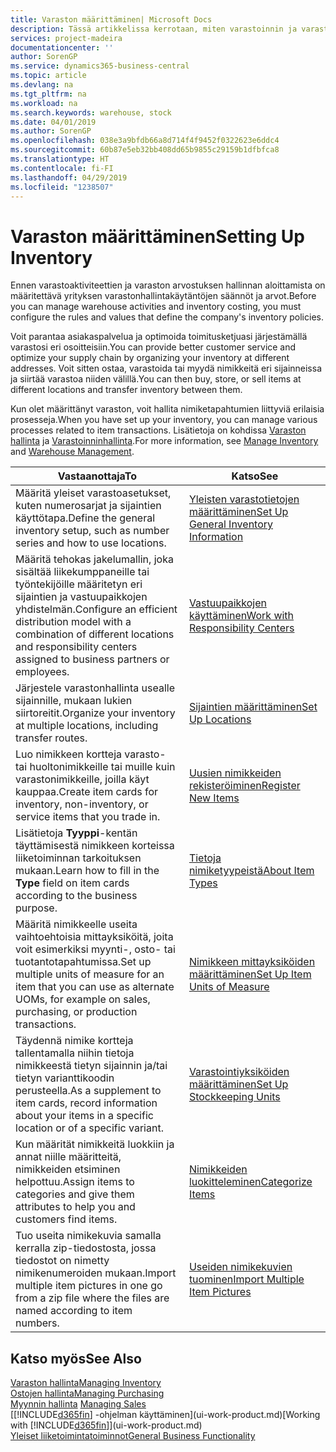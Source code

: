 ```yaml
---
title: Varaston määrittäminen| Microsoft Docs
description: Tässä artikkelissa kerrotaan, miten varastoinnin ja varaston prosessit määritetään. Kyse voi olla esimerkiksi siirtoreiteistä ja sijainneista, kuten fyysisistä varastoista.
services: project-madeira
documentationcenter: ''
author: SorenGP
ms.service: dynamics365-business-central
ms.topic: article
ms.devlang: na
ms.tgt_pltfrm: na
ms.workload: na
ms.search.keywords: warehouse, stock
ms.date: 04/01/2019
ms.author: SorenGP
ms.openlocfilehash: 038e3a9bfdb66a8d714f4f9452f0322623e6ddc4
ms.sourcegitcommit: 60b87e5eb32bb408dd65b9855c29159b1dfbfca8
ms.translationtype: HT
ms.contentlocale: fi-FI
ms.lasthandoff: 04/29/2019
ms.locfileid: "1238507"
---
```

# <a name="setting-up-inventory"></a><span data-ttu-id="eb5ce-103">Varaston määrittäminen</span><span class="sxs-lookup"><span data-stu-id="eb5ce-103">Setting Up Inventory</span></span>
<span data-ttu-id="eb5ce-104">Ennen varastoaktiviteettien ja varaston arvostuksen hallinnan aloittamista on määritettävä yrityksen varastonhallintakäytäntöjen säännöt ja arvot.</span><span class="sxs-lookup"><span data-stu-id="eb5ce-104">Before you can manage warehouse activities and inventory costing, you must configure the rules and values that define the company's inventory policies.</span></span>

<span data-ttu-id="eb5ce-105">Voit parantaa asiakaspalvelua ja optimoida toimitusketjuasi järjestämällä varastosi eri osoitteisiin.</span><span class="sxs-lookup"><span data-stu-id="eb5ce-105">You can provide better customer service and optimize your supply chain by organizing your inventory at different addresses.</span></span> <span data-ttu-id="eb5ce-106">Voit sitten ostaa, varastoida tai myydä nimikkeitä eri sijainneissa ja siirtää varastoa niiden välillä.</span><span class="sxs-lookup"><span data-stu-id="eb5ce-106">You can then buy, store, or sell items at different locations and transfer inventory between them.</span></span>

<span data-ttu-id="eb5ce-107">Kun olet määrittänyt varaston, voit hallita nimiketapahtumien liittyviä erilaisia prosesseja.</span><span class="sxs-lookup"><span data-stu-id="eb5ce-107">When you have set up your inventory, you can manage various processes related to item transactions.</span></span> <span data-ttu-id="eb5ce-108">Lisätietoja on kohdissa [Varaston hallinta](inventory-manage-inventory.md) ja [Varastoinninhallinta](warehouse-manage-warehouse.md).</span><span class="sxs-lookup"><span data-stu-id="eb5ce-108">For more information, see [Manage Inventory](inventory-manage-inventory.md) and [Warehouse Management](warehouse-manage-warehouse.md).</span></span>

| <span data-ttu-id="eb5ce-109">Vastaanottaja</span><span class="sxs-lookup"><span data-stu-id="eb5ce-109">To</span></span> | <span data-ttu-id="eb5ce-110">Katso</span><span class="sxs-lookup"><span data-stu-id="eb5ce-110">See</span></span> |
| --- | --- |
| <span data-ttu-id="eb5ce-111">Määritä yleiset varastoasetukset, kuten numerosarjat ja sijaintien käyttötapa.</span><span class="sxs-lookup"><span data-stu-id="eb5ce-111">Define the general inventory setup, such as number series and how to use locations.</span></span> |[<span data-ttu-id="eb5ce-112">Yleisten varastotietojen määrittäminen</span><span class="sxs-lookup"><span data-stu-id="eb5ce-112">Set Up General Inventory Information</span></span>](inventory-how-setup-general.md) |
|<span data-ttu-id="eb5ce-113">Määritä tehokas jakelumallin, joka sisältää liikekumppaneille tai työntekijöille määritetyn eri sijaintien ja vastuupaikkojen yhdistelmän.</span><span class="sxs-lookup"><span data-stu-id="eb5ce-113">Configure an efficient distribution model with a combination of different locations and responsibility centers assigned to business partners or employees.</span></span>|[<span data-ttu-id="eb5ce-114">Vastuupaikkojen käyttäminen</span><span class="sxs-lookup"><span data-stu-id="eb5ce-114">Work with Responsibility Centers</span></span>](inventory-responsibility-centers.md)|
| <span data-ttu-id="eb5ce-115">Järjestele varastonhallinta usealle sijainnille, mukaan lukien siirtoreitit.</span><span class="sxs-lookup"><span data-stu-id="eb5ce-115">Organize your inventory at multiple locations, including transfer routes.</span></span> |[<span data-ttu-id="eb5ce-116">Sijaintien määrittäminen</span><span class="sxs-lookup"><span data-stu-id="eb5ce-116">Set Up Locations</span></span>](inventory-how-register-new-items.md) |
| <span data-ttu-id="eb5ce-117">Luo nimikkeen kortteja varasto- tai huoltonimikkeille tai muille kuin varastonimikkeille, joilla käyt kauppaa.</span><span class="sxs-lookup"><span data-stu-id="eb5ce-117">Create item cards for inventory, non-inventory, or service items that you trade in.</span></span> |[<span data-ttu-id="eb5ce-118">Uusien nimikkeiden rekisteröiminen</span><span class="sxs-lookup"><span data-stu-id="eb5ce-118">Register New Items</span></span>](inventory-how-register-new-items.md) |
|<span data-ttu-id="eb5ce-119">Lisätietoja **Tyyppi**-kentän täyttämisestä nimikkeen korteissa liiketoiminnan tarkoituksen mukaan.</span><span class="sxs-lookup"><span data-stu-id="eb5ce-119">Learn how to fill in the **Type** field on item cards according to the business purpose.</span></span>|[<span data-ttu-id="eb5ce-120">Tietoja nimiketyypeistä</span><span class="sxs-lookup"><span data-stu-id="eb5ce-120">About Item Types</span></span>](inventory-about-item-types.md)|
|<span data-ttu-id="eb5ce-121">Määritä nimikkeelle useita vaihtoehtoisia mittayksiköitä, joita voit esimerkiksi myynti-, osto- tai tuotantotapahtumissa.</span><span class="sxs-lookup"><span data-stu-id="eb5ce-121">Set up multiple units of measure for an item that you can use as alternate UOMs, for example on sales, purchasing, or production transactions.</span></span>|[<span data-ttu-id="eb5ce-122">Nimikkeen mittayksiköiden määrittäminen</span><span class="sxs-lookup"><span data-stu-id="eb5ce-122">Set Up Item Units of Measure</span></span>](inventory-how-setup-units-of-measure.md)|
|<span data-ttu-id="eb5ce-123">Täydennä nimike kortteja tallentamalla niihin tietoja nimikkeestä tietyn sijainnin ja/tai tietyn varianttikoodin perusteella.</span><span class="sxs-lookup"><span data-stu-id="eb5ce-123">As a supplement to item cards, record information about your items in a specific location or of a specific variant.</span></span>|[<span data-ttu-id="eb5ce-124">Varastointiyksiköiden määrittäminen</span><span class="sxs-lookup"><span data-stu-id="eb5ce-124">Set Up Stockkeeping Units</span></span>](inventory-how-to-set-up-stockkeeping-units.md)|
| <span data-ttu-id="eb5ce-125">Kun määrität nimikkeitä luokkiin ja annat niille määritteitä, nimikkeiden etsiminen helpottuu.</span><span class="sxs-lookup"><span data-stu-id="eb5ce-125">Assign items to categories and give them attributes to help you and customers find items.</span></span> |[<span data-ttu-id="eb5ce-126">Nimikkeiden luokitteleminen</span><span class="sxs-lookup"><span data-stu-id="eb5ce-126">Categorize Items</span></span>](inventory-how-categorize-items.md) |
|<span data-ttu-id="eb5ce-127">Tuo useita nimikekuvia samalla kerralla zip-tiedostosta, jossa tiedostot on nimetty nimikenumeroiden mukaan.</span><span class="sxs-lookup"><span data-stu-id="eb5ce-127">Import multiple item pictures in one go from a zip file where the files are named according to item numbers.</span></span>|[<span data-ttu-id="eb5ce-128">Useiden nimikekuvien tuominen</span><span class="sxs-lookup"><span data-stu-id="eb5ce-128">Import Multiple Item Pictures</span></span>](inventory-how-import-item-pictures.md)|

## <a name="see-also"></a><span data-ttu-id="eb5ce-129">Katso myös</span><span class="sxs-lookup"><span data-stu-id="eb5ce-129">See Also</span></span>
[<span data-ttu-id="eb5ce-130">Varaston hallinta</span><span class="sxs-lookup"><span data-stu-id="eb5ce-130">Managing Inventory</span></span>](inventory-manage-inventory.md)  
[<span data-ttu-id="eb5ce-131">Ostojen hallinta</span><span class="sxs-lookup"><span data-stu-id="eb5ce-131">Managing Purchasing</span></span>](purchasing-manage-purchasing.md)  
<span data-ttu-id="eb5ce-132">[Myynnin hallinta](sales-manage-sales.md)  </span><span class="sxs-lookup"><span data-stu-id="eb5ce-132">[Managing Sales](sales-manage-sales.md)  </span></span>  
<span data-ttu-id="eb5ce-133">[[!INCLUDE[d365fin](includes/d365fin_md.md)] -ohjelman käyttäminen](ui-work-product.md)</span><span class="sxs-lookup"><span data-stu-id="eb5ce-133">[Working with [!INCLUDE[d365fin](includes/d365fin_md.md)]](ui-work-product.md)</span></span>  
[<span data-ttu-id="eb5ce-134">Yleiset liiketoimintatoiminnot</span><span class="sxs-lookup"><span data-stu-id="eb5ce-134">General Business Functionality</span></span>](ui-across-business-areas.md)
